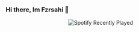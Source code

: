 <div class="markdown-heading" dir="auto"><h3 class="heading-element" dir="auto">Hi there, Im Fzrsahi 👋</h3><a id="user-content-hi-there-im-fzrsahi-" class="anchor" aria-label="Permalink: Hi there, Im Fzrsahi 👋"</div>

<div align="center">
  <img src="https://spotify-recently-played-readme.vercel.app/api?user=31acuuii2r4dizigzquh5qd3adbu" alt="Spotify Recently Played" />
</div>
